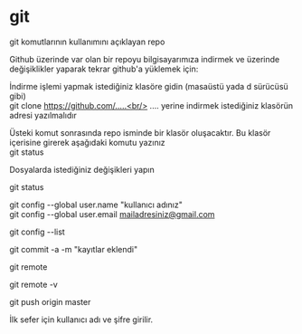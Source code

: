# git
git komutlarının kullanımını açıklayan repo<br/>

Github üzerinde var olan bir repoyu bilgisayarımıza indirmek ve 
üzerinde değişiklikler yaparak tekrar github'a yüklemek için:<br/>

İndirme işlemi yapmak istediğiniz klasöre gidin (masaüstü yada d sürücüsü gibi)<br/>
git clone https://github.com/.....<br/>
.... yerine indirmek istediğiniz klasörün adresi yazılmalıdır<br/>

Üsteki komut sonrasında repo isminde bir klasör oluşacaktır. Bu klasör içerisine girerek aşağıdaki komutu yazınız<br/>
git status<br/>

Dosyalarda istediğiniz değişikleri yapın<br/>

git status<br/>

git config --global user.name "kullanıcı adınız"<br/>
git config --global user.email mailadresiniz@gmail.com<br/>

git config --list<br/>

git commit -a -m "kayıtlar eklendi"<br/>

git remote<br/>

git remote -v<br/>

git push origin master<br/>

İlk sefer için kullanıcı adı ve şifre girilir.




